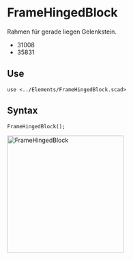 # FrameHingedBlock

Rahmen für gerade liegen Gelenkstein.

- 31008
- 35831

## Use
```
use <../Elements/FrameHingedBlock.scad>
```

## Syntax
```
FrameHingedBlock();
```

<img width="273" alt="FrameHingedBlock" src="https://user-images.githubusercontent.com/48654609/169580950-4c0e0dce-91da-48fb-80db-eba74e8c0699.png">
